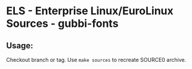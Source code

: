 # ELS - Enterprise Linux/EuroLinux Sources - gubbi-fonts
 
## Usage:
  Checkout branch or tag. Use `make sources` to recreate  SOURCE0 archive.
